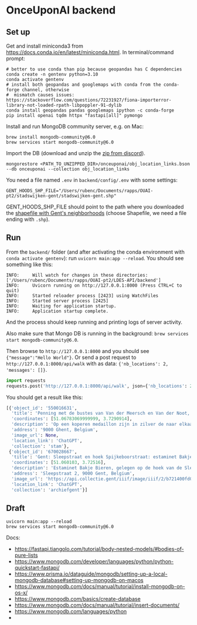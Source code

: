 # OnceUponAI backend

## Set up

Get and install miniconda3 from https://docs.conda.io/en/latest/miniconda.html.
In terminal/command prompt:
```
# better to use conda than pip because geopandas has C dependencies
conda create -n gentenv python=3.10
conda activate gentenv
# install both geopandas and googlemaps with conda from the conda-forge channel, otherwise
#  mismatch causes issues: https://stackoverflow.com/questions/72231927/fiona-importerror-library-not-loaded-rpath-libpoppler-91-dylib
conda install geopandas pandas googlemaps ipython -c conda-forge
pip install openai tqdm httpx "fastapi[all]" pymongo
```

Install and run MongoDB community server, e.g. on Mac:

```
brew install mongodb-community@6.0
brew services start mongodb-community@6.0
```

Import the DB (download and unzip the [zip from discord](https://discord.com/channels/885643708173778954/994676748111327332/1099350376416821299)).
```
mongorestore <PATH_TO_UNZIPPED_DIR>/onceuponai/obj_location_links.bson --db onceuponai --collection obj_location_links
```

You need a file named `.env` in `backend/config/.env` with some settings:
```
GENT_HOODS_SHP_FILE="/Users/rubenc/Documents/rapps/OUAI-pt2/stadswijken-gent/stadswijken-gent.shp"
```
GENT_HOODS_SHP_FILE should point to the path where you downloaded the 
[shapefile with Gent's neighborhoods](https://data.stad.gent/explore/dataset/stadswijken-gent/export/) 
(choose Shapefile, we need a file ending with `.shp`).

## Run

From the `backend/` folder (and after activating the conda environment with `conda activate gentenv`): 
run `uvicorn main:app --reload`. You should see something like this:
```
INFO:     Will watch for changes in these directories: ['/Users/rubenc/Documents/rapps/OUAI-pt2/LDES-API/backend']
INFO:     Uvicorn running on http://127.0.0.1:8000 (Press CTRL+C to quit)
INFO:     Started reloader process [2423] using WatchFiles
INFO:     Started server process [2425]
INFO:     Waiting for application startup.
INFO:     Application startup complete.
```
And the process should keep running and printing logs of server activity.

Also make sure that Mongo DB is running in the background: `brew services start mongodb-community@6.0`.

Then browse to `http://127.0.0.1:8000` and you should see `{"message":"Hello World"}`.
Or send a post request to `http://127.0.0.1:8000/api/walk` with as data: `{'nb_locations': 2, 'messages': []}`.
```python
import requests
requests.post('http://127.0.0.1:8000/api/walk', json={'nb_locations': 2, 'messages': []}).json()
```
You should get a result like this:
```python
[{'object_id': '550016631',
  'title': 'Penning met de bustes van Van der Meersch en Van der Noot, (1790 ?)',
  'coordinates': [51.06783069999999, 3.7290914],
  'description': 'Op een koperen medaillon zijn in zilver de naar elkaar toe gewende bustes van Van der Meersch (links) en Van der Noot (rechts) opgezet met rondom op de verhoogde rand ingegraveerd, G.RL VAN DER MEERSCH (links) EN (boven) M. E. H. VAN DER NOOT (rechts) 1790 ? (onderaan).\r\nOp de keerzijde zijn de vier vijzen te zien van de opgezette figuren. Bovenaan is een rechthoekige lus met twee lauriertakjes.\r\n\r\nHendrik Karel Nicolaas van der Noot (Brussel, 7 januari 1731 - Strombeek, 12 januari 1827) was een Brabantse rechtsgeleerde, advocaat en politicus. Hij was één van de hoofdrolspelers van de Brabantse Omwenteling (1789-1790) tegen het Oostenrijkse gezag (keizer Jozef II). Deze omwenteling leidde tot de kortstondige oprichting van de Verenigde Nederlandse Staten (11 januari 1790 - december 1790).\r\nHet zijn Van der Noot en generaal Vander Meersch die in oktober 1789 met een patriottenleger vanuit Breda het keizerlijke deel van het hertogdom Brabant veroverden. In de eerste veroverde (of bevrijde) gemeente, Hoogstraten, publiceerde Van der Noot op 24 oktober 1789 zijn Manifest van het Brabantse Volk. Het document legt uit waarom het Brabantse volk het recht heeft om de gehoorzaamheid aan de keizer op te zeggen. Het belangrijkste argument is dat de wil van de natie de hoogste wet is, en als die geschonden wordt door een heerser, dan mag de natie tegen die heerser dus in opstand komen. Achtereenvolgens werden in twee maanden Turnhout, Gent en Brussel veroverd. Ook de andere Zuid-Nederlandse staten zeggen Jozef II wacht aan. De Staten van Vlaanderen doen dat op 4 januari 1790 met het Manifest van de Provincie Vlaanderen. Kort daarop werd Van der Noot het hoofd van de nieuwe confederale Zuid-Nederlandse republiek.\nDeze straat is vernoemd naar Hendrik Karel Nicolaas van der Noot, een van de hoofdrolspelers van de Brabantse Omwenteling (1789-1790). Hij was samen met generaal Vander Meersch verantwoordelijk voor de verovering van Hoogstraten, Gent en Brussel. De penning met de bustes van Van der Meersch en Van der Noot is een herinnering aan hun veroveringen en hun strijd voor het recht van het Brabantse volk.',
  'address': '9000 Ghent, Belgium',
  'image_url': None,
  'location_link': 'ChatGPT',
  'collection': 'stam'},
 {'object_id': '670028667',
  'title': 'Gent: Sleepstraat en hoek Spijkeboorstraat: estaminet Bakje Bieren, 1911',
  'coordinates': [51.060103, 3.72516],
  'description': 'Estaminet Bakje Bieren, gelegen op de hoek van de Sleepstraat (horizontaal) en Spijkeboorstraat (links).\r\n\r\nOp de voorkant een stempel van Bibliotheca Gandavensis.\nDit adres heeft een relatie met het object omdat het estaminet Bakje Bieren in 1911 op de hoek van de Sleepstraat en Spijkeboorstraat gelegen was. De stempel van Bibliotheca Gandavensis op de voorkant suggereert dat het object een historisch document is dat waarschijnlijk in de bibliotheek is gedocumenteerd.',
  'address': 'Sleepstraat 2, 9000 Gent, Belgium',
  'image_url': 'https://api.collectie.gent/iiif/image/iiif/2/b721400fd04c4a0dc2f81193800bda9c-transcode-MA_SCMS_FO_06291bis.jpg/full/400,/0/default.jpg',
  'location_link': 'ChatGPT',
  'collection': 'archiefgent'}]
```

## Draft
```
uvicorn main:app --reload
brew services start mongodb-community@6.0

```

Docs:
- https://fastapi.tiangolo.com/tutorial/body-nested-models/#bodies-of-pure-lists
- https://www.mongodb.com/developer/languages/python/python-quickstart-fastapi/
- https://www.prisma.io/dataguide/mongodb/setting-up-a-local-mongodb-database#setting-up-mongodb-on-macos
- https://www.mongodb.com/docs/manual/tutorial/install-mongodb-on-os-x/
- https://www.mongodb.com/basics/create-database
- https://www.mongodb.com/docs/manual/tutorial/insert-documents/
- https://www.mongodb.com/languages/python
- 

